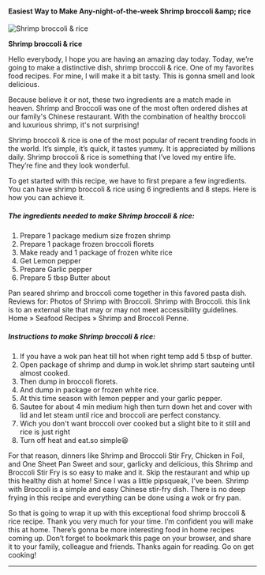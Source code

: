             

#### Easiest Way to Make Any-night-of-the-week Shrimp broccoli &amp;amp; rice

![Shrimp broccoli &amp; rice](https://img-global.cpcdn.com/recipes/d585a47cfbe75cfc/751x532cq70/shrimp-broccoli-rice-recipe-main-photo.jpg)

**Shrimp broccoli &amp; rice**

Hello everybody, I hope you are having an amazing day today. Today, we’re going to make a distinctive dish, shrimp broccoli & rice. One of my favorites food recipes. For mine, I will make it a bit tasty. This is gonna smell and look delicious.

Because believe it or not, these two ingredients are a match made in heaven. Shrimp and Broccoli was one of the most often ordered dishes at our family's Chinese restaurant. With the combination of healthy broccoli and luxurious shrimp, it's not surprising!

Shrimp broccoli & rice is one of the most popular of recent trending foods in the world. It’s simple, it’s quick, it tastes yummy. It is appreciated by millions daily. Shrimp broccoli & rice is something that I’ve loved my entire life. They’re fine and they look wonderful.

To get started with this recipe, we have to first prepare a few ingredients. You can have shrimp broccoli & rice using 6 ingredients and 8 steps. Here is how you can achieve it.

##### The ingredients needed to make Shrimp broccoli & rice:

1.  Prepare 1 package medium size frozen shrimp
2.  Prepare 1 package frozen broccoli florets
3.  Make ready and 1 package of frozen white rice
4.  Get Lemon pepper
5.  Prepare Garlic pepper
6.  Prepare 5 tbsp Butter about

Pan seared shrimp and broccoli come together in this favored pasta dish. Reviews for: Photos of Shrimp with Broccoli. Shrimp with Broccoli. this link is to an external site that may or may not meet accessibility guidelines. Home » Seafood Recipes » Shrimp and Broccoli Penne.

##### Instructions to make Shrimp broccoli & rice:

1.  If you have a wok pan heat till hot when right temp add 5 tbsp of butter.
2.  Open package of shrimp and dump in wok.let shrimp start sauteing until almost cooked.
3.  Then dump in broccoli florets.
4.  And dump in package or frozen white rice.
5.  At this time season with lemon pepper and your garlic pepper.
6.  Sautee for about 4 min medium high then turn down het and cover with lid and let steam until rice and broccoli are perfect constancy.
7.  Wich you don't want broccoli over cooked but a slight bite to it still and rice is just right
8.  Turn off heat and eat.so simple😆

For that reason, dinners like Shrimp and Broccoli Stir Fry, Chicken in Foil, and One Sheet Pan Sweet and sour, garlicky and delicious, this Shrimp and Broccoli Stir Fry is so easy to make and it. Skip the restaurant and whip up this healthy dish at home! Since I was a little pipsqueak, I've been. Shrimp with Broccoli is a simple and easy Chinese stir-fry dish. There is no deep frying in this recipe and everything can be done using a wok or fry pan.

So that is going to wrap it up with this exceptional food shrimp broccoli & rice recipe. Thank you very much for your time. I’m confident you will make this at home. There’s gonna be more interesting food in home recipes coming up. Don’t forget to bookmark this page on your browser, and share it to your family, colleague and friends. Thanks again for reading. Go on get cooking!

* * *